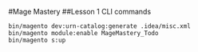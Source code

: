 #Mage Mastery
##Lesson 1 CLI commands

```
bin/magento dev:urn-catalog:generate .idea/misc.xml
bin/magento module:enable MageMastery_Todo
bin/magento s:up
```

